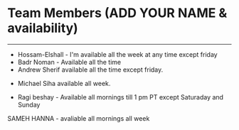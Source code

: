 # Team Members (ADD YOUR NAME & availability)
---
- Hossam-Elshall - I'm available all the week at any time except friday
- Badr Noman - Available all the time
- Andrew Sherif available all the time except friday. 
+ Michael Siha available all week.
- Ragi beshay - Available all mornings till 1 pm PT except Saturaday and Sunday

SAMEH HANNA - avaliable all mornings all week 
